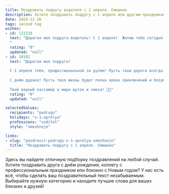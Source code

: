 ```yaml
---
title: Поздравить подругу водителя с 1 апреля. Смешное
description: Хотите поздравить подругу с 1 апреля или другим праздником? Наш ИИ создаст незабываемое поздравление, а вы обязательно выделитесь среди других.  
date: 2024-12-26
tags: second tag
wishes:
- id: 122219
  text: "Дорогая моя подруга-водитель! С 1 апреля!  Желаю тебе сегодня и всегда держать курс на удачу, объезжать все пробки (и жизненные тоже!), и чтобы бензин в твоём баке никогда не заканчивался – ни в машине, ни в душе!  Пусть твой путь будет полон веселых приключений, а штрафы – только за излишнюю красоту и обаяние за рулём!  Удачи на дорогах и пусть сегодня все пешеходы будут исключительно милыми и предусмотрительными!
  "
  rating: "0"
  updated: "null"
- id: 30101
  text: "Дорогая моя подруга!
  
  С 1 апреля тебя, профессиональной за рулем! Пусть твои дороги всегда будут ровными, а проезжающие мимо шутки — только смешными! Желаю, чтобы на светофорах всегда горел зеленый, а пробки образовывались только на твоих веселых вечеринках. Помни, что даже самые хитроумные маршруты иногда ведут к остановке смеха.
  
  С днём дурака! Пусть твоя жизнь будет полна ярких приключений и безумных поворотов! Будь бдительна на дороге и веселись от души — пусть все невзгоды уедут в прошлое!
  
  Твой верный пассажир в мире шуток и смеха! 🚗😁"
  rating: "0"
  updated: "null"

selectedValues:
  recipients: "podrugu"
  holidays: "s-1-aprelya"
  professions: "voditel"
  style: "smeshnoje"

links:
- slug: "pozdravit-podrugu-s-1-aprelya-smeshnoje"
  title: "Поздравить подругу с 1 апреля. Смешное"
---
```


Здесь вы найдете отличную подборку поздравлений на любой случай.
Хотите поздравить друга с днём рождения, коллегу с профессиональным праздником или близких с Новым годом? У нас есть всё, чтобы сделать ваш поздравительный текст незабываемым. Выбирайте нужную категорию и находите лучшие слова для ваших близких и друзей!
